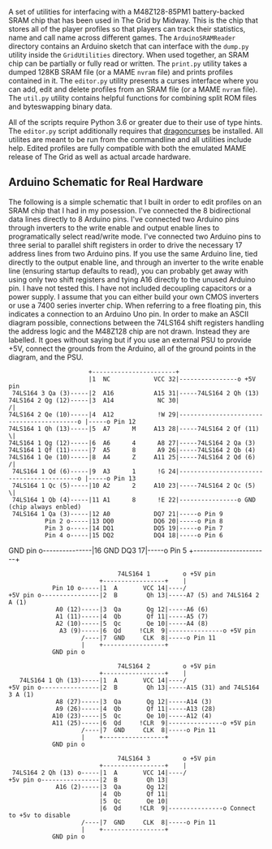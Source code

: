 A set of utilities for interfacing with a M48Z128-85PM1 battery-backed SRAM chip that has been used in The Grid by Midway. This is the chip that stores all of the player profiles so that players can track their statistics, name and call name across different games. The ``ArduinoSRAMReader`` directory contains an Arduino sketch that can interface with the ``dump.py`` utility inside the ``GridUtilities`` directory. When used together, an SRAM chip can be partially or fully read or written. The ``print.py`` utility takes a dumped 128KB SRAM file (or a MAME ``nvram`` file) and prints profiles contained in it. The ``editor.py`` utility presents a curses interface where you can add, edit and delete profiles from an SRAM file (or a MAME ``nvram`` file). The ``util.py`` utility contains helpful functions for combining split ROM files and byteswapping binary data.

All of the scripts require Python 3.6 or greater due to their use of type hints. The ``editor.py`` script additionally requires that [dragoncurses](https://github.com/DragonMinded/dragoncurses) be installed. All utilites are meant to be run from the commandline and all utilities include help. Edited profiles are fully compatible with both the emulated MAME release of The Grid as well as actual arcade hardware.

## Arduino Schematic for Real Hardware

The following is a simple schematic that I built in order to edit profiles on an SRAM chip that I had in my posession. I've connected the 8 bidirectional data lines directly to 8 Arduino pins. I've connected two Arduino pins through inverters to the write enable and output enable lines to programatically select read/write mode. I've connected two Arduino pins to three serial to parallel shift registers in order to drive the necessary 17 address lines from two Arduino pins. If you use the same Arduino line, tied directly to the output enable line, and through an inverter to the write enable line (ensuring startup defaults to read), you can probably get away with using only two shift registers and tying A16 directly to the unused Arduino pin. I have not tested this. I have not included decoupling capacitors or a power supply. I assume that you can either build your own CMOS inverters or use a 7400 series inverter chip. When referring to a free floating pin, this indicates a connection to an Arduino Uno pin. In order to make an ASCII diagram possible, connections between the 74LS164 shift registers handling the address logic and the M48Z128 chip are not drawn. Instead they are labelled. It goes without saying but if you use an external PSU to provide +5V, connect the grounds from the Arduino, all of the ground points in the diagram, and the PSU.


                          +-----------------------+
                          |1  NC            VCC 32|----------------o +5V pin
     74LS164 3 Qa (3)-----|2  A16           A15 31|-----74LS164 2 Qh (13)
    74LS164 2 Qg (12)-----|3  A14            NC 30|                                           /|
    74LS164 2 Qe (10)-----|4  A12            !W 29|------------------------------------------o |-----o Pin 12
    74LS164 1 Qh (13)-----|5  A7      M     A13 28|-----74LS164 2 Qf (11)                     \|
    74LS164 1 Qg (12)-----|6  A6      4      A8 27|-----74LS164 2 Qa (3)
    74LS164 1 Qf (11)-----|7  A5      8      A9 26|-----74LS164 2 Qb (4)
    74LS164 1 Qe (10)-----|8  A4      Z     A11 25|-----74LS164 2 Qd (6)                      /|
     74LS164 1 Qd (6)-----|9  A3      1      !G 24|------------------------------------------o |-----o Pin 13
     74LS164 1 Qc (5)-----|10 A2      2     A10 23|-----74LS164 2 Qc (5)                      \|
     74LS164 1 Qb (4)-----|11 A1      8      !E 22|----------------o GND (chip always enbled)
     74LS164 1 Qa (3)-----|12 A0            DQ7 21|-----o Pin 9
              Pin 2 o-----|13 DQ0           DQ6 20|-----o Pin 8
              Pin 3 o-----|14 DQ1           DQ5 19|-----o Pin 7
              Pin 4 o-----|15 DQ2           DQ4 18|-----o Pin 6
  GND pin o---------------|16 GND           DQ3 17|-----o Pin 5
                          +-----------------------+



                                  74LS164 1         o +5V pin
                             +-----------------+    |
                Pin 10 o-----|1  A       VCC 14|----/
    +5V pin o----------------|2  B        Qh 13|-----A7 (5) and 74LS164 2 A (1)
                 A0 (12)-----|3  Qa       Qg 12|-----A6 (6)
                 A1 (11)-----|4  Qb       Qf 11|-----A5 (7)
                 A2 (10)-----|5  Qc       Qe 10|-----A4 (8)
                  A3 (9)-----|6  Qd     !CLR  9|---------------o +5V pin
                        /----|7  GND     CLK  8|-----o Pin 11
                        |    +-----------------+
                GND pin o

                                  74LS164 2         o +5V pin
                             +-----------------+    |
       74LS164 1 Qh (13)-----|1  A       VCC 14|----/
    +5V pin o----------------|2  B        Qh 13|-----A15 (31) and 74LS164 3 A (1)
                 A8 (27)-----|3  Qa       Qg 12|-----A14 (3)
                 A9 (26)-----|4  Qb       Qf 11|-----A13 (28)
                A10 (23)-----|5  Qc       Qe 10|-----A12 (4)
                A11 (25)-----|6  Qd     !CLR  9|---------------o +5V pin
                        /----|7  GND     CLK  8|-----o Pin 11
                        |    +-----------------+
                GND pin o

                                  74LS164 3         o +5V pin
                             +-----------------+    |
     74LS164 2 Qh (13) o-----|1  A       VCC 14|----/
    +5v pin o----------------|2  B        Qh 13|
                 A16 (2)-----|3  Qa       Qg 12|
                             |4  Qb       Qf 11|
                             |5  Qc       Qe 10|
                             |6  Qd     !CLR  9|---------------o Connect to +5v to disable
                        /----|7  GND     CLK  8|-----o Pin 11
                        |    +-----------------+
                GND pin o
